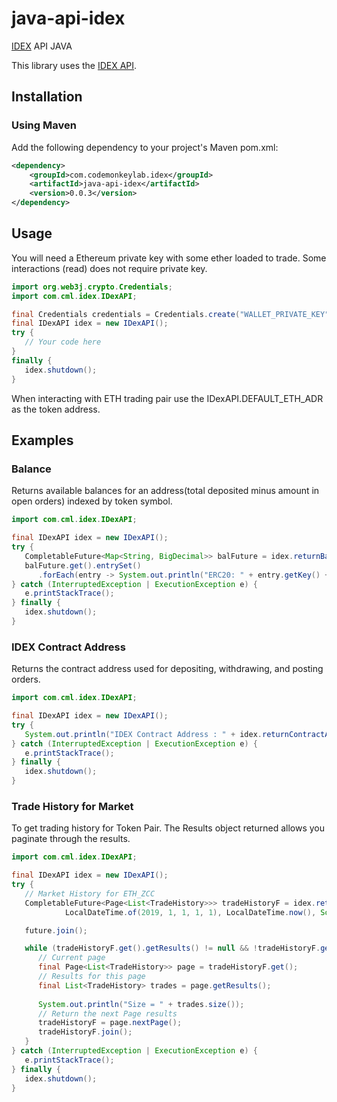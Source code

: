 # java-api-idex
[IDEX](https://idex.market) API JAVA

This library uses the [IDEX API](https://docs.idex.market/).

## Installation

### Using Maven

Add the following dependency to your project's Maven pom.xml:

```xml
<dependency>
	<groupId>com.codemonkeylab.idex</groupId>
	<artifactId>java-api-idex</artifactId>
	<version>0.0.3</version>
</dependency>
```

## Usage

You will need a Ethereum private key with some ether loaded to trade. Some interactions (read) does not require private key.

```java
import org.web3j.crypto.Credentials;
import com.cml.idex.IDexAPI;

final Credentials credentials = Credentials.create("WALLET_PRIVATE_KEY");
final IDexAPI idex = new IDexAPI();
try {
   // Your code here
}
finally {
   idex.shutdown();
}
```

When interacting with ETH trading pair use the IDexAPI.DEFAULT_ETH_ADR as the token address.

## Examples

### Balance

Returns available balances for an address(total deposited minus amount in open orders) indexed by token symbol.

```java
import com.cml.idex.IDexAPI;

final IDexAPI idex = new IDexAPI();
try {
   CompletableFuture<Map<String, BigDecimal>> balFuture = idex.returnBalances("ETH_ADR");
   balFuture.get().entrySet()
      .forEach(entry -> System.out.println("ERC20: " + entry.getKey() + ", Balance: " + entry.getValue()));
} catch (InterruptedException | ExecutionException e) {
   e.printStackTrace();
} finally {
   idex.shutdown();
}
```

### IDEX Contract Address

Returns the contract address used for depositing, withdrawing, and posting orders.

```java
import com.cml.idex.IDexAPI;

final IDexAPI idex = new IDexAPI();
try {
   System.out.println("IDEX Contract Address : " + idex.returnContractAddress().get());
} catch (InterruptedException | ExecutionException e) {
   e.printStackTrace();
} finally {
   idex.shutdown();
}
```

### Trade History for Market

To get trading history for Token Pair. The Results object returned allows you paginate through the results.

```java
import com.cml.idex.IDexAPI;

final IDexAPI idex = new IDexAPI();
try {
   // Market History for ETH_ZCC
   CompletableFuture<Page<List<TradeHistory>>> tradeHistoryF = idex.returnTradeHistoryPage("ETH_ZCC", null,
            LocalDateTime.of(2019, 1, 1, 1, 1), LocalDateTime.now(), SortOrder.ASC, 50);

   future.join();

   while (tradeHistoryF.get().getResults() != null && !tradeHistoryF.get().getResults().isEmpty()) {
      // Current page
      final Page<List<TradeHistory>> page = tradeHistoryF.get();
      // Results for this page
      final List<TradeHistory> trades = page.getResults();
      
      System.out.println("Size = " + trades.size());
      // Return the next Page results
      tradeHistoryF = page.nextPage();
      tradeHistoryF.join();
   }
} catch (InterruptedException | ExecutionException e) {
   e.printStackTrace();
} finally {
   idex.shutdown();
}
```